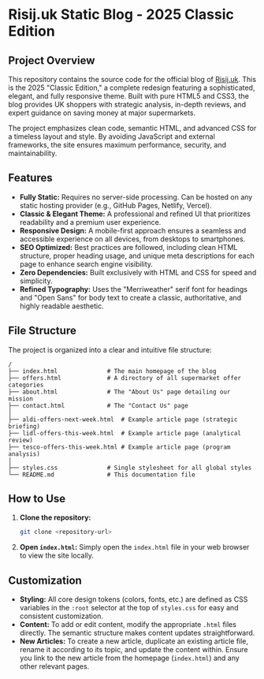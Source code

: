 # Risij.uk Static Blog - 2025 Classic Edition

## Project Overview

This repository contains the source code for the official blog of [Risij.uk](https://risij.uk). This is the 2025 "Classic Edition," a complete redesign featuring a sophisticated, elegant, and fully responsive theme. Built with pure HTML5 and CSS3, the blog provides UK shoppers with strategic analysis, in-depth reviews, and expert guidance on saving money at major supermarkets.

The project emphasizes clean code, semantic HTML, and advanced CSS for a timeless layout and style. By avoiding JavaScript and external frameworks, the site ensures maximum performance, security, and maintainability.

## Features

-   **Fully Static:** Requires no server-side processing. Can be hosted on any static hosting provider (e.g., GitHub Pages, Netlify, Vercel).
-   **Classic & Elegant Theme:** A professional and refined UI that prioritizes readability and a premium user experience.
-   **Responsive Design:** A mobile-first approach ensures a seamless and accessible experience on all devices, from desktops to smartphones.
-   **SEO Optimized:** Best practices are followed, including clean HTML structure, proper heading usage, and unique meta descriptions for each page to enhance search engine visibility.
-   **Zero Dependencies:** Built exclusively with HTML and CSS for speed and simplicity.
-   **Refined Typography:** Uses the "Merriweather" serif font for headings and "Open Sans" for body text to create a classic, authoritative, and highly readable aesthetic.

## File Structure

The project is organized into a clear and intuitive file structure:

```
/
├── index.html              # The main homepage of the blog
├── offers.html             # A directory of all supermarket offer categories
├── about.html              # The "About Us" page detailing our mission
├── contact.html            # The "Contact Us" page
│
├── aldi-offers-next-week.html  # Example article page (strategic briefing)
├── lidl-offers-this-week.html  # Example article page (analytical review)
├── tesco-offers-this-week.html # Example article page (program analysis)
│
├── styles.css              # Single stylesheet for all global styles
└── README.md               # This documentation file
```

## How to Use

1.  **Clone the repository:**
    ```bash
    git clone <repository-url>
    ```
2.  **Open `index.html`:**
    Simply open the `index.html` file in your web browser to view the site locally.

## Customization

-   **Styling:** All core design tokens (colors, fonts, etc.) are defined as CSS variables in the `:root` selector at the top of `styles.css` for easy and consistent customization.
-   **Content:** To add or edit content, modify the appropriate `.html` files directly. The semantic structure makes content updates straightforward.
-   **New Articles:** To create a new article, duplicate an existing article file, rename it according to its topic, and update the content within. Ensure you link to the new article from the homepage (`index.html`) and any other relevant pages.
